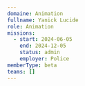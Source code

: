 ```yaml
---
domaine: Animation
fullname: Yanick Lucide
role: Animation
missions:
  - start: 2024-06-05
    end: 2024-12-05
    status: admin
    employer: Police
memberType: beta
teams: []
---
```

